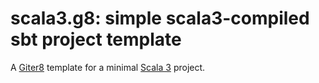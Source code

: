 scala3.g8: simple scala3-compiled sbt project template
=================
A [Giter8][g8] template for a minimal [Scala 3] project.

[g8]: http://www.foundweekends.org/giter8/
[Scala 3]: http://dotty.epfl.ch/
